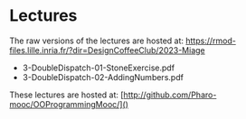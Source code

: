 # Lectures

The raw versions of the lectures are hosted at:  https://rmod-files.lille.inria.fr/?dir=DesignCoffeeClub/2023-Miage

- 3-DoubleDispatch-01-StoneExercise.pdf
- 3-DoubleDispatch-02-AddingNumbers.pdf

These lectures are hosted at: 
	[http://github.com/Pharo-mooc/OOProgrammingMooc/]()
